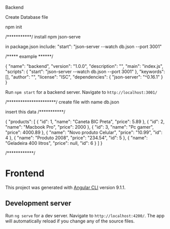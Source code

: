 Backend

Create Database file

npm init

/***********/
install npm json-serve

in package.json  include: "start": "json-server --watch db.json --port 3001"


/***** example ******/ 

{ "name": "backend", "version": "1.0.0", "description": "", "main": "index.js", "scripts": { "start": "json-server --watch db.json --port 3001" }, "keywords": [], "author": "", "license": "ISC", "dependencies": { "json-server": "^0.16.1" } }

Run `npm start` for a backend server. Navigate to `http://localhost:3001/`

/**********************/
create file with name db.json

insert this data
/***********/

{ "products": [ { "id": 1, "name": "Caneta BIC Preta", "price": 5.89 }, { "id": 2, "name": "Macbook Pro", "price": 2000 }, { "id": 3, "name": "Pc gamer", "price": 4000.89 }, { "name": "Novo produto Celular", "price": "10.99", "id": 4 }, { "name": "Produto 2008", "price": "234.54", "id": 5 }, { "name": "Geladeira 400 litros", "price": null, "id": 6 } ] }

/************/

# Frontend

This project was generated with [Angular CLI](https://github.com/angular/angular-cli) version 9.1.1.

## Development server

Run `ng serve` for a dev server. Navigate to `http://localhost:4200/`. The app will automatically reload if you change any of the source files.
